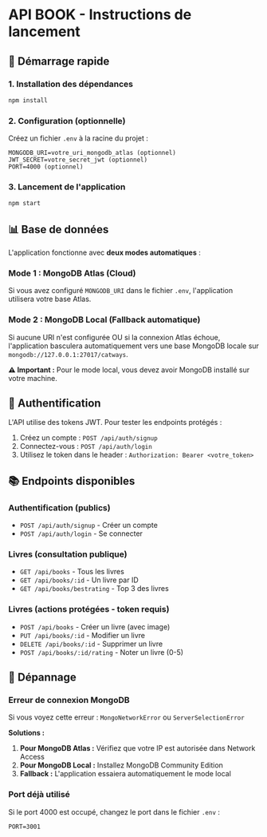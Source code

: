 # API BOOK - Instructions de lancement

## 🚀 Démarrage rapide

### 1. Installation des dépendances

```bash
npm install
```

### 2. Configuration (optionnelle)

Créez un fichier `.env` à la racine du projet :

```
MONGODB_URI=votre_uri_mongodb_atlas (optionnel)
JWT_SECRET=votre_secret_jwt (optionnel)
PORT=4000 (optionnel)
```

### 3. Lancement de l'application

```bash
npm start
```

## 📊 Base de données

L'application fonctionne avec **deux modes automatiques** :

### Mode 1 : MongoDB Atlas (Cloud)

Si vous avez configuré `MONGODB_URI` dans le fichier `.env`, l'application utilisera votre base Atlas.

### Mode 2 : MongoDB Local (Fallback automatique)

Si aucune URI n'est configurée OU si la connexion Atlas échoue, l'application basculera automatiquement vers une base MongoDB locale sur `mongodb://127.0.0.1:27017/catways`.

**⚠️ Important :** Pour le mode local, vous devez avoir MongoDB installé sur votre machine.

## 🔑 Authentification

L'API utilise des tokens JWT. Pour tester les endpoints protégés :

1. Créez un compte : `POST /api/auth/signup`
2. Connectez-vous : `POST /api/auth/login`
3. Utilisez le token dans le header : `Authorization: Bearer <votre_token>`

## 📚 Endpoints disponibles

### Authentification (publics)

- `POST /api/auth/signup` - Créer un compte
- `POST /api/auth/login` - Se connecter

### Livres (consultation publique)

- `GET /api/books` - Tous les livres
- `GET /api/books/:id` - Un livre par ID
- `GET /api/books/bestrating` - Top 3 des livres

### Livres (actions protégées - token requis)

- `POST /api/books` - Créer un livre (avec image)
- `PUT /api/books/:id` - Modifier un livre
- `DELETE /api/books/:id` - Supprimer un livre
- `POST /api/books/:id/rating` - Noter un livre (0-5)

## 🔧 Dépannage

### Erreur de connexion MongoDB

Si vous voyez cette erreur : `MongoNetworkError` ou `ServerSelectionError`

**Solutions :**

1. **Pour MongoDB Atlas :** Vérifiez que votre IP est autorisée dans Network Access
2. **Pour MongoDB Local :** Installez MongoDB Community Edition
3. **Fallback :** L'application essaiera automatiquement le mode local

### Port déjà utilisé

Si le port 4000 est occupé, changez le port dans le fichier `.env` :

```
PORT=3001
```

